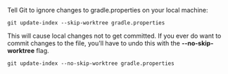 Tell Git to ignore changes to gradle.properties on your local machine:

```git update-index --skip-worktree gradle.properties```

This will cause local changes not to get committed. If you ever do want to commit changes to the file,
you'll have to undo this with the **--no-skip-worktree** flag.

```git update-index --no-skip-worktree gradle.properties```